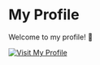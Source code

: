 # My Profile

Welcome to my profile! 👋  

[![Visit My Profile](https://img.shields.io/badge/Profile-Click%20Here-blue?style=for-the-badge&logo=github)](https://rinlanee07.github.io/profile/)
